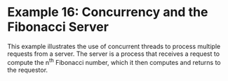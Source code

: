 Example 16: Concurrency and the Fibonacci Server
===


This example illustrates the use of concurrent threads to process multiple requests from a server. The server is a process that receives a request to compute the n<sup>th</sup> Fibonacci number, which it then computes and returns to the requestor.